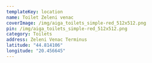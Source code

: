 ```yaml
---
templateKey: location
name: Toilet Zeleni venac
coverImage: /img/aiga_toilets_simple-red_512x512.png
pin: /img/aiga_toilets_simple-red_512x512.png
category: Toilets
address: Zeleni Venac Terminus
latitude: "44.814106"
longitude: "20.456645"
---
```


